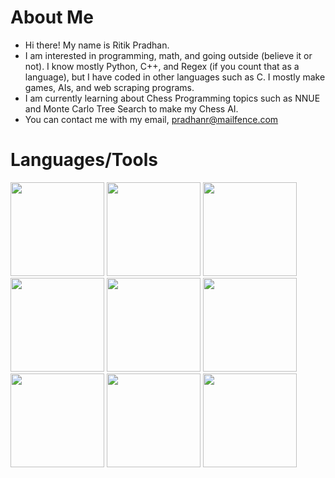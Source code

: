 # About Me
* Hi there! My name is Ritik Pradhan.
* I am interested in programming, math, and going outside (believe it or not). I know mostly Python, C++, and Regex (if you count that as a language), but I have coded in other languages such as C. I mostly make games, AIs, and web scraping programs.
* I am currently learning about Chess Programming topics such as NNUE and Monte Carlo Tree Search to make my Chess AI.
* You can contact me with my email, pradhanr@mailfence.com

# Languages/Tools
<div>
<img width="150px" src="https://cdn.jsdelivr.net/gh/devicons/devicon@latest/icons/python/python-original.svg" />
<img width="150px" src="https://cdn.jsdelivr.net/gh/devicons/devicon@latest/icons/cplusplus/cplusplus-original.svg" />
<img width="150px" src="https://cdn.jsdelivr.net/gh/devicons/devicon@latest/icons/c/c-original.svg" />
<img width="150px" src="https://cdn.jsdelivr.net/gh/devicons/devicon@latest/icons/linux/linux-original.svg" />
<img width="150px" src="https://cdn.jsdelivr.net/gh/devicons/devicon@latest/icons/pytorch/pytorch-plain-wordmark.svg" />
<img width="150px" src="https://cdn.jsdelivr.net/gh/devicons/devicon@latest/icons/pandas/pandas-original-wordmark.svg" />  
<img width="150px" src="https://cdn.jsdelivr.net/gh/devicons/devicon@latest/icons/flask/flask-original-wordmark.svg" />
<img width="150px" src="https://cdn.jsdelivr.net/gh/devicons/devicon@latest/icons/django/django-plain-wordmark.svg" />
<img width="150px" src="https://cdn.jsdelivr.net/gh/devicons/devicon@latest/icons/react/react-original.svg" />
</div>

